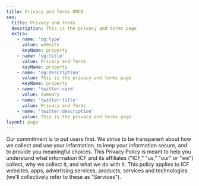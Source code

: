 ```yaml
---
title: Privacy and Terms DMCA
seo:
  title: Privacy and Terms
  description: This is the privacy and terms page
  extra:
    - name: 'og:type'
      value: website
      keyName: property
    - name: 'og:title'
      value: Privacy and Terms
      keyName: property
    - name: 'og:description'
      value: This is the privacy and terms page
      keyName: property
    - name: 'twitter:card'
      value: summary
    - name: 'twitter:title'
      value: Privacy and Terms
    - name: 'twitter:description'
      value: This is the privacy and terms page
layout: page
---
```

Our commitment is to put users first. We strive to be transparent about 
how we collect and use your information, to keep your information 
secure, and to provide you meaningful choices. This Privacy Policy is 
meant to help you understand what information ICF and its affiliates 
("ICF," "us," "our" or "we") collect, why we collect it, and what we do 
with it. This policy applies to ICF websites, apps, advertising 
services, products, services and technologies (we'll collectively refer 
to these as "Services").
